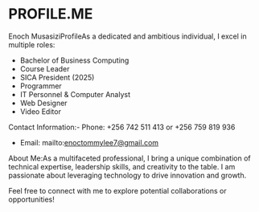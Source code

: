 # PROFILE.ME
Enoch MusasiziProfileAs a dedicated and ambitious individual, I excel in multiple roles:

- Bachelor of Business Computing
- Course Leader
- SICA President (2025)
- Programmer
- IT Personnel & Computer Analyst
- Web Designer
- Video Editor

Contact Information:- Phone: +256 742 511 413 or +256 759 819 936
- Email: mailto:enoctommylee7@gmail.com

About Me:As a multifaceted professional, I bring a unique combination of technical expertise, leadership skills, and creativity to the table. I am passionate about leveraging technology to drive innovation and growth.

Feel free to connect with me to explore potential collaborations or opportunities!
